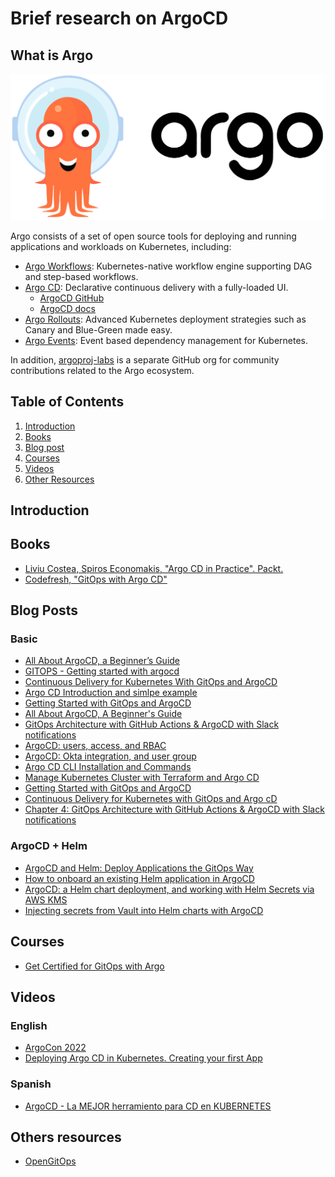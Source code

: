 # Brief research on ArgoCD

## What is Argo

![Argo Image](images/argo-horizontal-color.png)

Argo consists of a set of open source tools for deploying and running applications and workloads on Kubernetes, including:

* [Argo Workflows](https://argoproj.github.io/workflows/): Kubernetes-native workflow engine supporting DAG and step-based workflows.
* [Argo CD](https://argoproj.github.io/cd/): Declarative continuous delivery with a fully-loaded UI.
  * [ArgoCD GitHub](https://github.com/argoproj/argo-cd/)
  * [ArgoCD docs](https://argo-cd.readthedocs.io/en/stable/)
* [Argo Rollouts](https://argoproj.github.io/rollouts/): Advanced Kubernetes deployment strategies such as Canary and Blue-Green made easy.
* [Argo Events](https://argoproj.github.io/events/): Event based dependency management for Kubernetes.

In addition, [argoproj-labs](https://github.com/argoproj-labs) is a separate GitHub org for community contributions related to the Argo ecosystem.

## Table of Contents

1. [Introduction](#introduction)
2. [Books](#books)
3. [Blog post](#blog)
4. [Courses](#courses)
5. [Videos](#videos)
6. [Other Resources](#others-resources)

## Introduction <a name="introduction"></a>

## Books <a name="books"></a>

* [Liviu Costea, Spiros Economakis, "Argo CD in Practice". Packt.](https://www.packtpub.com/product/argo-cd-in-practice/9781803233321)
* [Codefresh, "GitOps with Argo CD"](https://codefresh.io/)

## Blog Posts <a name="blog"></a>

### Basic

* [All About ArgoCD, a Beginner’s Guide](https://dev.to/abhinavd26/all-about-argocd-a-beginners-guide-33c9)
* [GITOPS - Getting started with argocd](https://vzilla.co.uk/vzilla-blog/gitops-getting-started-with-argocd)
* [Continuous Delivery for Kubernetes With GitOps and ArgoCD](https://betterprogramming.pub/continuous-delivery-for-kubernetes-with-gitops-and-argocd-589bea494f44)
* [Argo CD Introduction and simlpe example](https://aws.plainenglish.io/argo-cd-introduction-and-simple-example-4e44f086421e)
* [Getting Started with GitOps and ArgoCD](https://dev.to/codefreshio/getting-started-with-gitops-and-argo-cd-1j2f)
* [All About ArgoCD, A Beginner's Guide](https://dev.to/abhinavd26/all-about-argocd-a-beginners-guide-33c9)
* [GitOps Architecture with GitHub Actions & ArgoCD with Slack notifications](https://abvijaykumar.medium.com/chapter-4-gitops-architecture-with-github-actions-argocd-with-slack-notifications-729ace2d7db4)
* [ArgoCD: users, access, and RBAC](https://dev.to/setevoy/argocd-users-access-and-rbac-kh)
* [ArgoCD: Okta integration, and user group](https://dev.to/codefreshio/getting-started-with-gitops-and-argo-cd-1j2f)
* [Argo CD CLI Installation and Commands](https://foxutech.medium.com/argo-cd-cli-installation-and-commands-65ab578ed75)
* [Manage Kubernetes Cluster with Terraform and Argo CD](https://piotrminkowski.com/2022/06/28/manage-kubernetes-cluster-with-terraform-and-argo-cd/)
* [Getting Started with GitOps and ArgoCD](https://dev.to/codefreshio/getting-started-with-gitops-and-argo-cd-1j2f)
* [Continuous Delivery for Kubernetes with GitOps and Argo cD](https://betterprogramming.pub/continuous-delivery-for-kubernetes-with-gitops-and-argocd-589bea494f44)
* [Chapter 4: GitOps Architecture with GitHub Actions & ArgoCD with Slack notifications](https://abvijaykumar.medium.com/chapter-4-gitops-architecture-with-github-actions-argocd-with-slack-notifications-729ace2d7db4)



### ArgoCD + Helm

* [ArgoCD and Helm: Deploy Applications the GitOps Way](https://dev.to/pavanbelagatti/argo-cd-and-helm-deploy-applications-the-gitops-way-22ae)
* [How to onboard an existing Helm application in ArgoCD](https://www.aviator.co/blog/how-to-onboard-an-existing-helm-application-in-argocd/)
* [ArgoCD: a Helm chart deployment, and working with Helm Secrets via AWS KMS](https://dev.to/setevoy/argocd-a-helm-chart-deployment-and-working-with-helm-secrets-via-aws-kms-34il)
* [Injecting secrets from Vault into Helm charts with ArgoCD](https://dev.to/luafanti/injecting-secrets-from-vault-into-helm-charts-with-argocd-49k)



## Courses <a name="courses"></a>

* [Get Certified for GitOps with Argo](https://learning.codefresh.io/)

## Videos <a name="videos"></a>

### English
* [ArgoCon 2022](https://youtube.com/playlist?list=PLj6h78yzYM2MbKazKesjAx4jq56pnz1XE)
* [Deploying Argo CD in Kubernetes. Creating your first App](https://www.youtube.com/watch?v=vSnVhJkyJBw)


### Spanish

* [ArgoCD - La MEJOR herramiento para CD en KUBERNETES](https://www.youtube.com/watch?v=e6Wmu77HoV8)

## Others resources <a name="others_resources"></a>
* [OpenGitOps](https://opengitops.dev/)